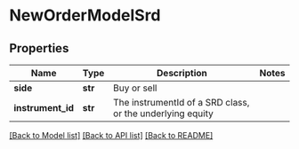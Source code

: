# NewOrderModelSrd

## Properties
Name | Type | Description | Notes
------------ | ------------- | ------------- | -------------
**side** | **str** | Buy or sell | 
**instrument_id** | **str** | The instrumentId of a SRD class, or the underlying equity | 

[[Back to Model list]](../README.md#documentation-for-models) [[Back to API list]](../README.md#documentation-for-api-endpoints) [[Back to README]](../README.md)


